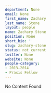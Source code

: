 ```yaml
---
department: None
email: None
first_name: Zachary
last_name: Stone
layout: people
name: Zachary Stone
position: None
short_bio: ''
slug: zachary-stone
status: not_current
twitter: None
website: None
people-category:
- 2013–2014
- Praxis Fellow
---
```


No Content Found
